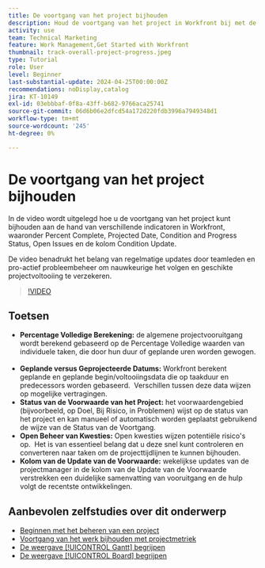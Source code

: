 ```yaml
---
title: De voortgang van het project bijhouden
description: Houd de voortgang van het project in Workfront bij met de percentages volledige berekeningen, geplande versus geplande data, status van de voorwaarde, open issues management en wekelijkse updates voor duidelijke en tijdige projecttracering.
activity: use
team: Technical Marketing
feature: Work Management,Get Started with Workfront
thumbnail: track-overall-project-progress.jpeg
type: Tutorial
role: User
level: Beginner
last-substantial-update: 2024-04-25T00:00:00Z
recommendations: noDisplay,catalog
jira: KT-10149
exl-id: 03ebbbaf-0f8a-43ff-b682-9766aca25741
source-git-commit: 06d6b06e2dfcd54a172d220fdb3996a7949348d1
workflow-type: tm+mt
source-wordcount: '245'
ht-degree: 0%

---
```


# De voortgang van het project bijhouden

In de video wordt uitgelegd hoe u de voortgang van het project kunt bijhouden aan de hand van verschillende indicatoren in Workfront, waaronder Percent Complete, Projected Date, Condition and Progress Status, Open Issues en de kolom Condition Update.

De video benadrukt het belang van regelmatige updates door teamleden en pro-actief probleembeheer om nauwkeurige het volgen en geschikte projectvoltooiing te verzekeren. &#x200B;

>[!VIDEO](https://video.tv.adobe.com/v/3428748/?quality=12&learn=on&enablevpops)

## Toetsen

* **Percentage Volledige Berekening:** de algemene projectvooruitgang wordt berekend gebaseerd op de Percentage Volledige waarden van individuele taken, die door hun duur of geplande uren worden gewogen. &#x200B;
* **Geplande versus Geprojecteerde Datums:** Workfront berekent geplande en geplande begin/voltooiingsdata die op taakduur en predecessors worden gebaseerd. &#x200B; Verschillen tussen deze data wijzen op mogelijke vertragingen. &#x200B;
* **Status van de Voorwaarde van het Project:** het voorwaardengebied (bijvoorbeeld, op Doel, Bij Risico, in Problemen) wijst op de status van het project en kan manueel of automatisch worden geplaatst gebruikend de wijze van de Status van de Voortgang. &#x200B;
* **Open Beheer van Kwesties:** Open kwesties wijzen potentiële risico&#39;s op. &#x200B; Het is van essentieel belang dat u deze snel kunt controleren en converteren naar taken om de projecttijdlijnen te kunnen bijhouden. &#x200B;
* **Kolom van de Update van de Voorwaarde:** wekelijkse updates van de projectmanager in de kolom van de Update van de Voorwaarde verstrekken een duidelijke samenvatting van vooruitgang en de hulp volgt de recentste ontwikkelingen. &#x200B;


## Aanbevolen zelfstudies over dit onderwerp

* [Beginnen met het beheren van een project](/help/manage-work/projects/getting-started-manage-a-project.md)
* [Voortgang van het werk bijhouden met projectmetriek](/help/manage-work/projects/track-work-progress-with-project-metrics.md)
* [De weergave [!UICONTROL Gantt] begrijpen](/help/manage-work/projects/understand-the-gantt-view.md)
* [De weergave [!UICONTROL Board] begrijpen](/help/manage-work/projects/understand-the-board-view.md)
